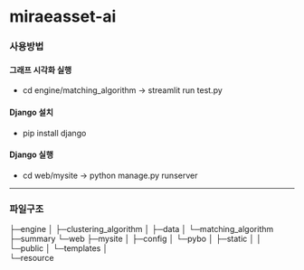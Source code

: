 # miraeasset-ai

### 사용방법

#### 그래프 시각화 실행

- cd engine/matching_algorithm -> streamlit run test.py

#### Django 설치

- pip install django

#### Django 실행

- cd web/mysite -> python manage.py runserver

---

### 파일구조

├─engine
│ ├─clustering_algorithm
│ ├─data
│ └─matching_algorithm
├─summary
└─web
├─mysite
│ ├─config
│ └─pybo
│ ├─static
│ │ └─public
│ └─templates
│  
 └─resource
